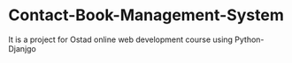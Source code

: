 # Contact-Book-Management-System
It is a project for Ostad online web development course using Python-Djanjgo
